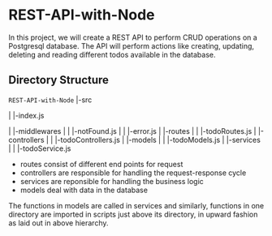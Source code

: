 # REST-API-with-Node

In this project, we will create a REST API to perform CRUD operations on a Postgresql database. The API will perform actions like creating, updating, deleting and reading different todos available in the database.

## Directory Structure
`REST-API-with-Node`
|-src

|    |-index.js

|    |-middlewares
|    |   |-notFound.js
|    |   |-error.js
|    |-routes
|    |   |-todoRoutes.js
|    |-controllers
|    |   |-todoControllers.js
|    |-models
|    |   |-todoModels.js
|    |-services
|    |   |-todoService.js

- routes consist of different end points for request
- controllers are responsible for handling the request-response cycle
- services are reponsible for handling the business logic
- models deal with data in the database

The functions in models are called in services and similarly, functions in one directory are imported in scripts just above its directory, in upward fashion as laid out in above hierarchy.